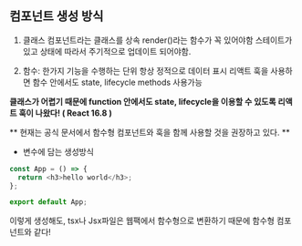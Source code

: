 ## 컴포넌트 생성 방식

1. 클래스
   컴포넌트라는 클래스를 상속
   render()라는 함수가 꼭 있어야함
   스테이트가 있고 상태에 따라서 주기적으로 업데이트 되어야함.

2. 함수: 한가지 기능을 수행하는 단위
   항상 정적으로 데이터 표시
   리액트 훅을 사용하면 함수 안에서도 state, lifecycle methods 사용가능

**클래스가 어렵기 때문에 function 안에서도 state, lifecycle을 이용할 수 있도록 리액트 훅이 나왔다! ( React 16.8 )**

** 현재는 공식 문서에서 함수형 컴포넌트와 훅을 함께 사용할 것을 권장하고 있다. **

- 변수에 담는 생성방식

```js
const App = () => {
  return <h3>hello world</h3>;
};

export default App;
```

이렇게 생성해도, tsx나 Jsx파일은 웹팩에서 함수형으로 변환하기 때문에 함수형 컴포넌트와 같다!
